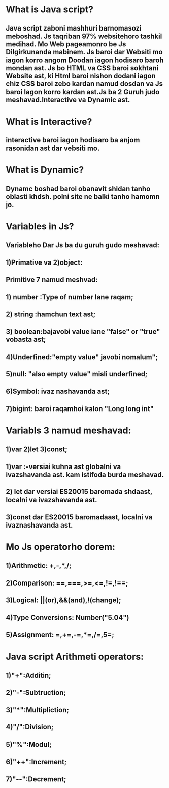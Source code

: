 # What is Java script?
## Java script zaboni mashhuri barnomasozi meboshad. Js taqriban 97% websitehoro tashkil medihad. Mo Web pageamonro be Js Dilgirkunanda mabinem. Js baroi dar Websiti mo iagon korro angom Doodan iagon hodisaro baroh mondan ast. Js bo HTML va CSS baroi sokhtani Website ast, ki Html baroi nishon dodani iagon chiz CSS baroi zebo kardan namud dosdan va Js baroi Iagon korro kardan ast.Js ba 2 Guruh judo meshavad.Interactive va Dynamic ast.
# What is Interactive?
## interactive baroi iagon hodisaro ba anjom rasonidan ast dar vebsiti mo.
# What is Dynamic?
## Dynamc boshad baroi obanavit shidan tanho oblasti khdsh. polni site ne balki tanho hamomn jo.
# Variables in Js?
## Variableho Dar Js ba du guruh gudo meshavad:
## 1)Primative va 2)object:
## Primitive 7 namud meshvad:
## 1) number :Type of number Iane raqam;
## 2) string :hamchun text ast;
## 3) boolean:bajavobi value iane "false" or "true" vobasta ast;
## 4)Underfined:"empty value" javobi nomalum";
## 5)null: "also empty value" misli underfined;
## 6)Symbol: ivaz nashavanda ast;
## 7)bigint: baroi raqamhoi kalon "Long long int"
# Variabls 3 namud meshavad:
## 1)var 2)let 3)const;
## 1)var :-versiai kuhna ast globalni va ivazshavanda ast. kam istifoda burda meshavad.
## 2) let dar versiai ES20015 baromada shdaast, localni va ivazshavanda ast.
## 3)const dar ES20015 baromadaast, localni va ivaznashavanda ast.
# Mo Js operatorho dorem:
## 1)Arithmetic: +,-,*,/;
## 2)Comparison: ==,===,>=,<=,!=,!==;
## 3)Logical: ||(or),&&(and),!(change);
## 4)Type Conversions: Number("5.04")
## 5)Assignment: =,+=,-=,*=,/=,5=;
# Java script Arithmeti operators:
## 1)"+":Additin;
## 2)"-":Subtruction;
## 3)"*":Multipliction;
## 4)"/":Division;
## 5)"%":Modul;
## 6)"++":Increment;
## 7)"--":Decrement;
 
